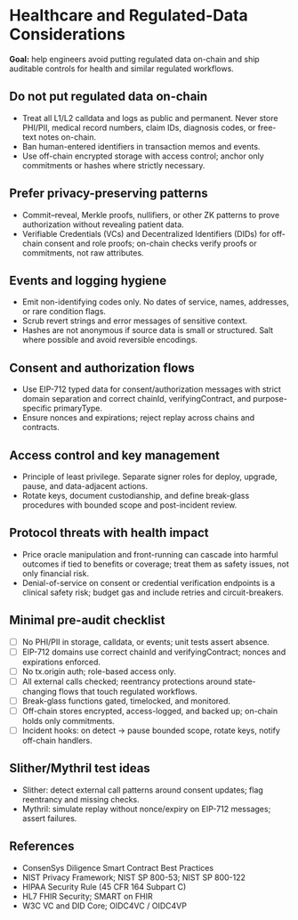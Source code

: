 # Healthcare and Regulated-Data Considerations

**Goal:** help engineers avoid putting regulated data on-chain and ship auditable controls for health and similar regulated workflows.

## Do not put regulated data on-chain
- Treat all L1/L2 calldata and logs as public and permanent. Never store PHI/PII, medical record numbers, claim IDs, diagnosis codes, or free-text notes on-chain.
- Ban human-entered identifiers in transaction memos and events.
- Use off-chain encrypted storage with access control; anchor only commitments or hashes where strictly necessary.

## Prefer privacy-preserving patterns
- Commit–reveal, Merkle proofs, nullifiers, or other ZK patterns to prove authorization without revealing patient data.
- Verifiable Credentials (VCs) and Decentralized Identifiers (DIDs) for off-chain consent and role proofs; on-chain checks verify proofs or commitments, not raw attributes.

## Events and logging hygiene
- Emit non-identifying codes only. No dates of service, names, addresses, or rare condition flags.
- Scrub revert strings and error messages of sensitive context.
- Hashes are not anonymous if source data is small or structured. Salt where possible and avoid reversible encodings.

## Consent and authorization flows
- Use EIP-712 typed data for consent/authorization messages with strict domain separation and correct chainId, verifyingContract, and purpose-specific primaryType.
- Ensure nonces and expirations; reject replay across chains and contracts.

## Access control and key management
- Principle of least privilege. Separate signer roles for deploy, upgrade, pause, and data-adjacent actions.
- Rotate keys, document custodianship, and define break-glass procedures with bounded scope and post-incident review.

## Protocol threats with health impact
- Price oracle manipulation and front-running can cascade into harmful outcomes if tied to benefits or coverage; treat them as safety issues, not only financial risk.
- Denial-of-service on consent or credential verification endpoints is a clinical safety risk; budget gas and include retries and circuit-breakers.

## Minimal pre-audit checklist
- [ ] No PHI/PII in storage, calldata, or events; unit tests assert absence.
- [ ] EIP-712 domains use correct chainId and verifyingContract; nonces and expirations enforced.
- [ ] No tx.origin auth; role-based access only.
- [ ] All external calls checked; reentrancy protections around state-changing flows that touch regulated workflows.
- [ ] Break-glass functions gated, timelocked, and monitored.
- [ ] Off-chain stores encrypted, access-logged, and backed up; on-chain holds only commitments.
- [ ] Incident hooks: on detect → pause bounded scope, rotate keys, notify off-chain handlers.

## Slither/Mythril test ideas
- Slither: detect external call patterns around consent updates; flag reentrancy and missing checks.
- Mythril: simulate replay without nonce/expiry on EIP-712 messages; assert failures.

## References
- ConsenSys Diligence Smart Contract Best Practices
- NIST Privacy Framework; NIST SP 800-53; NIST SP 800-122
- HIPAA Security Rule (45 CFR 164 Subpart C)
- HL7 FHIR Security; SMART on FHIR
- W3C VC and DID Core; OIDC4VC / OIDC4VP
